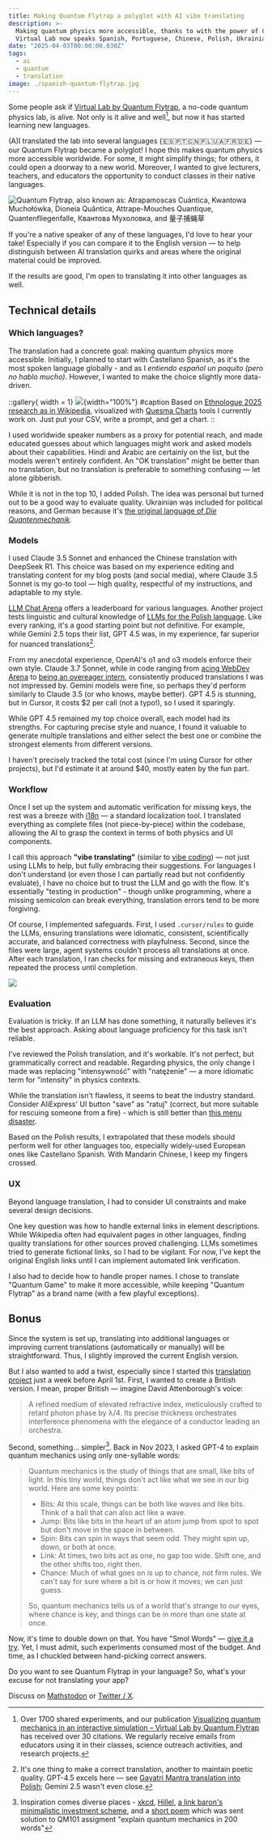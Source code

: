 ```yaml
---
title: Making Quantum Flytrap a polyglot with AI vibe translating
description: >-
  Making quantum physics more accessible, thanks to with the power of Claude, DeepSeek, Cursor, and i18n.
  Virtual Lab now speaks Spanish, Portuguese, Chinese, Polish, Ukrainian, French, and German.
date: "2025-04-03T00:00:00.030Z"
tags:
  - ai
  - quantum
  - translation
image: ./spanish-quantum-flytrap.jpg
---
```


Some people ask if [Virtual Lab by Quantum Flytrap](https://lab.quantumflytrap.com/), a no-code quantum physics lab, is alive. Not only is it alive and well[^well], but now it has started learning new languages.

(A)I translated the lab into several languages (🇪🇸🇵🇹🇨🇳🇵🇱🇺🇦🇫🇷🇩🇪) — our Quantum Flytrap became a polyglot! I hope this makes quantum physics more accessible worldwide. For some, it might simplify things; for others, it could open a doorway to a new world. Moreover, I wanted to give lecturers, teachers, and educators the opportunity to conduct classes in their native languages.

![Quantum Flytrap, also known as: Atrapamoscas Cuántica, Kwantowa Muchołówka, Dioneia Quântica, Attrape-Mouches Quantique, Quantenfliegenfalle, Квантова Мухоловка, and 量子捕蝇草](./spanish-quantum-flytrap.jpg)

If you're a native speaker of any of these languages, I'd love to hear your take! Especially if you can compare it to the English version — to help distinguish between AI translation quirks and areas where the original material could be improved.

If the results are good, I'm open to translating it into other languages as well.

## Technical details

### Which languages?

The translation had a concrete goal: making quantum physics more accessible. Initially, I planned to start with Castellano Spanish, as it's the most spoken language globally - and as I _entiendo español un poquito (pero no hablo mucho)_. However, I wanted to make the choice slightly more data-driven.

::gallery{ width = 1}
![](./quesma-charts-top-10-languages-ethnologue-2025.png){width="100%"}
#caption
Based on [Ethnologue 2025 research as in Wikipedia](https://en.wikipedia.org/wiki/List_of_languages_by_total_number_of_speakers), visualized with [Quesma Charts](https://charts.quesma.com/) tools I currently work on. Just put your CSV, write a prompt, and get a chart.
::

I used worldwide speaker numbers as a proxy for potential reach, and made educated guesses about which languages might work and asked models about their capabilities. Hindi and Arabic are certainly on the list, but the models weren't entirely confident. An "OK translation" might be better than no translation, but no translation is preferable to something confusing — let alone gibberish.

While it is not in the top 10, I added Polish. The idea was personal but turned out to be a good way to evaluate quality. Ukrainian was included for political reasons, and German because it's [the original language of _Die Quantenmechanik_](https://en.wikipedia.org/wiki/History_of_quantum_mechanics).

### Models

I used Claude 3.5 Sonnet and enhanced the Chinese translation with DeepSeek R1. This choice was based on my experience editing and translating content for my blog posts (and social media), where Claude 3.5 Sonnet is my go-to tool — high quality, respectful of my instructions, and adaptable to my style.

[LLM Chat Arena](https://lmarena.ai/?leaderboard) offers a leaderboard for various languages. Another project tests linguistic and cultural knowledge of [LLMs for the Polish language](https://huggingface.co/spaces/sdadas/plcc). Like every ranking, it's a good starting point but not definitive. For example, while Gemini 2.5 tops their list, GPT 4.5 was, in my experience, far superior for nuanced translations[^gajatri].

From my anecdotal experience, OpenAI's o1 and o3 models enforce their own style. Claude 3.7 Sonnet, while in code ranging from [acing WebDev Arena](https://web.lmarena.ai/leaderboard) to [being an overeager intern](https://forum.cursor.com/t/max-mode-for-claude-3-7-out-now/65698), consistently produced translations I was not impressed by. Gemini models were fine, so perhaps they'd perform similarly to Claude 3.5 (or who knows, maybe better). GPT 4.5 is stunning, but in Cursor, it costs $2 per call (not a typo!), so I used it sparingly.

While GPT 4.5 remained my top choice overall, each model had its strengths. For capturing precise style and nuance, I found it valuable to generate multiple translations and either select the best one or combine the strongest elements from different versions.

I haven't precisely tracked the total cost (since I'm using Cursor for other projects), but I'd estimate it at around \$40, mostly eaten by the fun part.

### Workflow

Once I set up the system and automatic verification for missing keys, the rest was a breeze with [i18n](https://www.i18next.com/) — a standard localization tool. I translated everything as complete files (not piece-by-piece) within the codebase, allowing the AI to grasp the context in terms of both physics and UI components.

I call this approach **"vibe translating"** (similar to [vibe coding](https://en.wikipedia.org/wiki/Vibe_coding)) — not just using LLMs to help, but fully embracing their suggestions. For languages I don't understand (or even those I can partially read but not confidently evaluate), I have no choice but to trust the LLM and go with the flow. It's essentially "testing in production" - though unlike programming, where a missing semicolon can break everything, translation errors tend to be more forgiving.

Of course, I implemented safeguards. First, I used `.cursor/rules` to guide the LLMs, ensuring translations were idiomatic, consistent, scientifically accurate, and balanced correctness with playfulness.
Second, since the files were large, agent systems couldn't process all translations at once. After each translation, I ran checks for missing and extraneous keys, then repeated the process until completion.

![](./cursor-translation-workflow.jpg)

### Evaluation

Evaluation is tricky. If an LLM has done something, it naturally believes it's the best approach. Asking about language proficiency for this task isn't reliable.

I've reviewed the Polish translation, and it's workable. It's not perfect, but grammatically correct and readable. Regarding physics, the only change I made was replacing "intensywność" with "natężenie" — a more idiomatic term for "intensity" in physics contexts.

While the translation isn't flawless, it seems to beat the industry standard. Consider AliExpress' UI button "save" as "ratuj" (correct, but more suitable for rescuing someone from a fire) - which is still better than [this menu disaster](https://toppandigital.com/translation-blog/polish-restaurant-offers-cervical-cancer-on-menu-due-to-translation-error/).

Based on the Polish results, I extrapolated that these models should perform well for other languages too, especially widely-used European ones like Castellano Spanish. With Mandarin Chinese, I keep my fingers crossed.

### UX

Beyond language translation, I had to consider UI constraints and make several design decisions.

One key question was how to handle external links in element descriptions. While Wikipedia often had equivalent pages in other languages, finding quality translations for other sources proved challenging. LLMs sometimes tried to generate fictional links, so I had to be vigilant. For now, I've kept the original English links until I can implement automated link verification.

I also had to decide how to handle proper names. I chose to translate "Quantum Game" to make it more accessible, while keeping "Quantum Flytrap" as a brand name (with a few playful exceptions).

## Bonus

Since the system is set up, translating into additional languages or improving current translations (automatically or manually) will be straightforward. Thus, I slightly improved the current English version.

But I also wanted to add a twist, especially since I started this [translation project](https://mathstodon.xyz/@pmigdal/114211836807094413) just a week before April 1st. First, I wanted to create a British version. I mean, proper British — imagine David Attenborough's voice:

> A refined medium of elevated refractive index, meticulously crafted to retard photon phase by λ/4. Its precise thickness orchestrates interference phenomena with the elegance of a conductor leading an orchestra.

Second, something... simpler[^simpler]. Back in Nov 2023, I asked GPT-4 to explain quantum mechanics using only one-syllable words:

> Quantum mechanics is the study of things that are small, like bits of light. In this tiny world, things don't act like what we see in our big world. Here are some key points:
>
> - Bits: At this scale, things can be both like waves and like bits. Think of a ball that can also act like a wave.
> - Jump: Bits like bits in the heart of an atom jump from spot to spot but don't move in the space in between.
> - Spin: Bits can spin in ways that seem odd. They might spin up, down, or both at once.
> - Link: At times, two bits act as one, no gap too wide. Shift one, and the other shifts too, right then.
> - Chance: Much of what goes on is up to chance, not firm rules. We can't say for sure where a bit is or how it moves; we can just guess.
>
> So, quantum mechanics tells us of a world that's strange to our eyes, where chance is key, and things can be in more than one state at once.

Now, it's time to double down on that. You have "Smol Words" — [give it a try](https://lab.quantumflytrap.com/lab). Yet, I must admit, such experiments consumed most of the budget. And time, as I chuckled between hand-picking correct answers.

Do you want to see Quantum Flytrap in your language?
So, what's your excuse for not translating your app?

Discuss on [Mathstodon](https://mathstodon.xyz/@pmigdal/114273871390495262) or [Twitter / X](https://x.com/pmigdal/status/1907762364629323811).

[^well]: Over 1700 shared experiments, and our publication [Visualizing quantum mechanics in an interactive simulation – Virtual Lab by Quantum Flytrap](https://doi.org/10.1117/1.OE.61.8.081808) has received over 30 citations. We regularly receive emails from educators using it in their classes, science outreach activities, and research projects.
[^gajatri]: It's one thing to make a correct translation, another to maintain poetic quality. GPT-4.5 excels here — see [Gayatri Mantra translation into Polish](https://p.migdal.pl/blog/2025/03/gajatri-wychwalamy); Gemini 2.5 wasn't even close.
[^simpler]: Inspiration comes diverse places - [xkcd](https://xkcd.com/), [Hillel](https://en.wikipedia.org/wiki/Hillel_the_Elder), [a link baron's minimalistic investment scheme](https://static.pinboard.in/prosperity_cloud.htm), and a [short poem](https://www.fuw.edu.pl/~dobaczew/kwanty/wiersz.html) which was sent solution to QM101 assigment "explain quantum mechanics in 200 words"
